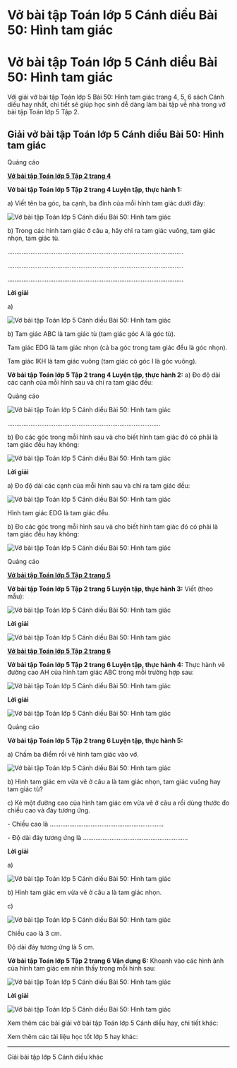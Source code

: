 # Vở bài tập Toán lớp 5 Cánh diều Bài 50: Hình tam giác

# Vở bài tập Toán lớp 5 Cánh diều Bài 50: Hình tam giác

Với giải vở bài tập Toán lớp 5 Bài 50: Hình tam giác trang 4, 5, 6 sách Cánh diều hay nhất, chi tiết sẽ giúp học sinh dễ dàng làm bài tập về nhà trong vở bài tập Toán lớp 5 Tập 2.

## Giải vở bài tập Toán lớp 5 Cánh diều Bài 50: Hình tam giác

Quảng cáo

[**Vở bài tập Toán lớp 5 Tập 2 trang 4**](https://vietjack.com/vbt-toan-5-cd/vbt-toan-lop-5-tap-2-trang-4.jsp)

**Vở bài tập Toán lớp 5 Tập 2 trang 4 Luyện tập, thực hành 1:**

a) Viết tên ba góc, ba cạnh, ba đỉnh của mỗi hình tam giác dưới đây:

![Vở bài tập Toán lớp 5 Cánh diều Bài 50: Hình tam giác](https://vietjack.com/vbt-toan-5-cd/images/bai-50-hinh-tam-giac.PNG)

b) Trong các hình tam giác ở câu a, hãy chỉ ra tam giác vuông, tam giác nhọn, tam giác tù.

...................................................................................................

...................................................................................................

...................................................................................................

**Lời giải**

a) 

![Vở bài tập Toán lớp 5 Cánh diều Bài 50: Hình tam giác](https://vietjack.com/vbt-toan-5-cd/images/bai-50-hinh-tam-giac-a.PNG)

b) Tam giác ABC là tam giác tù (tam giác góc A là góc tù).

Tam giác EDG là tam giác nhọn (cả ba góc trong tam giác đều là góc nhọn).

Tam giác IKH là tam giác vuông (tam giác có góc I là góc vuông).

**Vở bài tập Toán lớp 5 Tập 2 trang 4 Luyện tập, thực hành 2:** a) Đo độ dài các cạnh của mỗi hình sau và chỉ ra tam giác đều:

Quảng cáo

![Vở bài tập Toán lớp 5 Cánh diều Bài 50: Hình tam giác](https://vietjack.com/vbt-toan-5-cd/images/bai-50-hinh-tam-giac-1a.PNG)

......................................................................................

b) Đo các góc trong mỗi hình sau và cho biết hình tam giác đó có phải là tam giác đều hay không:

![Vở bài tập Toán lớp 5 Cánh diều Bài 50: Hình tam giác](https://vietjack.com/vbt-toan-5-cd/images/bai-50-hinh-tam-giac-b.PNG)

**Lời giải**

a) Đo độ dài các cạnh của mỗi hình sau và chỉ ra tam giác đều:

![Vở bài tập Toán lớp 5 Cánh diều Bài 50: Hình tam giác](https://vietjack.com/vbt-toan-5-cd/images/bai-50-hinh-tam-giac-1b.PNG)

Hình tam giác EDG là tam giác đều.

b) Đo các góc trong mỗi hình sau và cho biết hình tam giác đó có phải là tam giác đều hay không:

![Vở bài tập Toán lớp 5 Cánh diều Bài 50: Hình tam giác](https://vietjack.com/vbt-toan-5-cd/images/bai-50-hinh-tam-giac-c.PNG)

Quảng cáo

[**Vở bài tập Toán lớp 5 Tập 2 trang 5**](https://vietjack.com/vbt-toan-5-cd/vbt-toan-lop-5-tap-2-trang-5.jsp)

**Vở bài tập Toán lớp 5 Tập 2 trang 5 Luyện tập, thực hành 3:** Viết (theo mẫu):

![Vở bài tập Toán lớp 5 Cánh diều Bài 50: Hình tam giác](https://vietjack.com/vbt-toan-5-cd/images/bai-50-hinh-tam-giac-1c.PNG)

**Lời giải**

![Vở bài tập Toán lớp 5 Cánh diều Bài 50: Hình tam giác](https://vietjack.com/vbt-toan-5-cd/images/bai-50-hinh-tam-giac-d.PNG)

[**Vở bài tập Toán lớp 5 Tập 2 trang 6**](https://vietjack.com/vbt-toan-5-cd/vbt-toan-lop-5-tap-2-trang-6.jsp)

**Vở bài tập Toán lớp 5 Tập 2 trang 6 Luyện tập, thực hành 4:** Thực hành vẽ đường cao AH của hình tam giác ABC trong mỗi trường hợp sau:

![Vở bài tập Toán lớp 5 Cánh diều Bài 50: Hình tam giác](https://vietjack.com/vbt-toan-5-cd/images/bai-50-hinh-tam-giac-1d.PNG)

**Lời giải**

![Vở bài tập Toán lớp 5 Cánh diều Bài 50: Hình tam giác](https://vietjack.com/vbt-toan-5-cd/images/bai-50-hinh-tam-giac-1.PNG)

Quảng cáo

**Vở bài tập Toán lớp 5 Tập 2 trang 6 Luyện tập, thực hành 5:**

a) Chấm ba điểm rồi vẽ hình tam giác vào vở.

![Vở bài tập Toán lớp 5 Cánh diều Bài 50: Hình tam giác](https://vietjack.com/vbt-toan-5-cd/images/bai-50-hinh-tam-giac-2.PNG)

b) Hình tam giác em vừa vẽ ở câu a là tam giác nhọn, tam giác vuông hay tam giác tù?

c) Kẻ một đường cao của hình tam giác em vừa vẽ ở câu a rồi dùng thước đo chiều cao và đáy tương ứng.

\- Chiều cao là ................................................................

\- Độ dài đáy tương ứng là ...........................................................

**Lời giải**

a) 

![Vở bài tập Toán lớp 5 Cánh diều Bài 50: Hình tam giác](https://vietjack.com/vbt-toan-5-cd/images/bai-50-hinh-tam-giac-2a.PNG)

b) Hình tam giác em vừa vẽ ở câu a là tam giác nhọn.

c) 

![Vở bài tập Toán lớp 5 Cánh diều Bài 50: Hình tam giác](https://vietjack.com/vbt-toan-5-cd/images/bai-50-hinh-tam-giac-2b.PNG)

Chiều cao là 3 cm. 

Độ dài đáy tương ứng là 5 cm.

**Vở bài tập Toán lớp 5 Tập 2 trang 6 Vận dụng 6:** Khoanh vào các hình ảnh của hình tam giác em nhìn thấy trong mỗi hình sau:

![Vở bài tập Toán lớp 5 Cánh diều Bài 50: Hình tam giác](https://vietjack.com/vbt-toan-5-cd/images/bai-50-hinh-tam-giac-3.PNG)

**Lời giải**

![Vở bài tập Toán lớp 5 Cánh diều Bài 50: Hình tam giác](https://vietjack.com/vbt-toan-5-cd/images/bai-50-hinh-tam-giac-3a.PNG)

Xem thêm các bài giải vở bài tập Toán lớp 5 Cánh diều hay, chi tiết khác:

Xem thêm các tài liệu học tốt lớp 5 hay khác:

* * *

Giải bài tập lớp 5 Cánh diều khác
